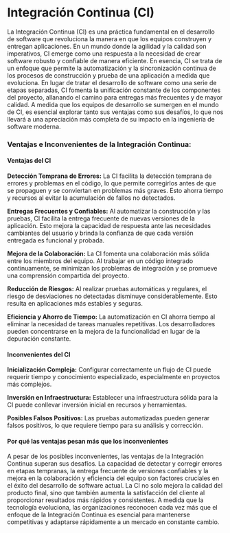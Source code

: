 # Integración Continua (CI)

La Integración Continua (CI) es una práctica fundamental en el desarrollo de software que revoluciona la manera en que los equipos construyen y entregan aplicaciones. En un mundo donde la agilidad y la calidad son imperativos, CI emerge como una respuesta a la necesidad de crear software robusto y confiable de manera eficiente. En esencia, CI se trata de un enfoque que permite la automatización y la sincronización continua de los procesos de construcción y prueba de una aplicación a medida que evoluciona. En lugar de tratar el desarrollo de software como una serie de etapas separadas, CI fomenta la unificación constante de los componentes del proyecto, allanando el camino para entregas más frecuentes y de mayor calidad. A medida que los equipos de desarrollo se sumergen en el mundo de CI, es esencial explorar tanto sus ventajas como sus desafíos, lo que nos llevará a una apreciación más completa de su impacto en la ingeniería de software moderna.

### Ventajas e Inconvenientes de la Integración Continua:

#### Ventajas del CI

**Detección Temprana de Errores:** La CI facilita la detección temprana de errores y problemas en el código, lo que permite corregirlos antes de que se propaguen y se conviertan en problemas más graves. Esto ahorra tiempo y recursos al evitar la acumulación de fallos no detectados.

**Entregas Frecuentes y Confiables:** Al automatizar la construcción y las pruebas, CI facilita la entrega frecuente de nuevas versiones de la aplicación. Esto mejora la capacidad de respuesta ante las necesidades cambiantes del usuario y brinda la confianza de que cada versión entregada es funcional y probada.

**Mejora de la Colaboración:** La CI fomenta una colaboración más sólida entre los miembros del equipo. Al trabajar en un código integrado continuamente, se minimizan los problemas de integración y se promueve una comprensión compartida del proyecto.

**Reducción de Riesgos:** Al realizar pruebas automáticas y regulares, el riesgo de desviaciones no detectadas disminuye considerablemente. Esto resulta en aplicaciones más estables y seguras.

**Eficiencia y Ahorro de Tiempo:** La automatización en CI ahorra tiempo al eliminar la necesidad de tareas manuales repetitivas. Los desarrolladores pueden concentrarse en la mejora de la funcionalidad en lugar de la depuración constante.

#### Inconvenientes del CI

**Inicialización Compleja:** Configurar correctamente un flujo de CI puede requerir tiempo y conocimiento especializado, especialmente en proyectos más complejos.

**Inversión en Infraestructura:** Establecer una infraestructura sólida para la CI puede conllevar inversión inicial en recursos y herramientas.

**Posibles Falsos Positivos:** Las pruebas automatizadas pueden generar falsos positivos, lo que requiere tiempo para su análisis y corrección.

#### Por qué las ventajas pesan más que los inconvenientes

A pesar de los posibles inconvenientes, las ventajas de la Integración Continua superan sus desafíos. La capacidad de detectar y corregir errores en etapas tempranas, la entrega frecuente de versiones confiables y la mejora en la colaboración y eficiencia del equipo son factores cruciales en el éxito del desarrollo de software actual. La CI no solo mejora la calidad del producto final, sino que también aumenta la satisfacción del cliente al proporcionar resultados más rápidos y consistentes. A medida que la tecnología evoluciona, las organizaciones reconocen cada vez más que el enfoque de la Integración Continua es esencial para mantenerse competitivas y adaptarse rápidamente a un mercado en constante cambio.
